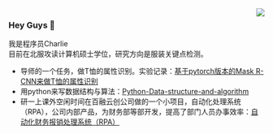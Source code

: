 <img align="right" src="https://github-readme-stats.vercel.app/api?username=Charlie-crl&show_icons=true&icon_color=CE1D2D&text_color=718096&bg_color=ffffff&hide_title=true" />

### Hey Guys 👋

我是程序员Charlie  
目前在北服攻读计算机硕士学位，研究方向是服装关键点检测。  

* 导师的一个任务，做T恤的属性识别。实验记录：[基于pytorch版本的Mask R-CNN来做T恤的属性识别](https://github.com/Charlie-crl/T-shirt-Attribute-Recognition-Based-on-Mask-R-CNN)
* 用python来写数据结构与算法：[Python-Data-structure-and-algorithm](https://github.com/Charlie-crl/Python-Data-structure-and-algorithm)
* 研一上课外空闲时间在百融云创公司做的一个小项目，自动化处理系统（RPA），公司内部产品，为财务部等部开发，提高了部门人员办事效率：[自动化财务报销处理系统（RPA）](https://github.com/Charlie-crl/Automated-Processing-System-RPA-Using-Selenium)
